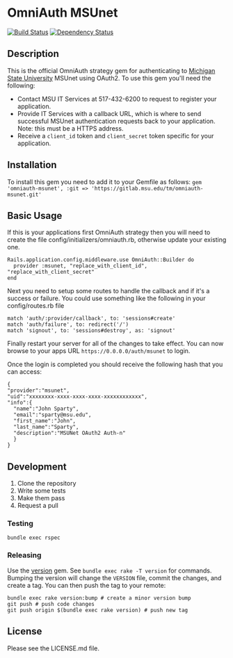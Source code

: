 # OmniAuth MSUnet

[![Build Status](https://travis-ci.org/atomaka/omniauth-oauth2.svg?branch=master)](https://travis-ci.org/atomaka/omniauth-oauth2)
[![Dependency Status](https://gemnasium.com/Michigan-State-University/omniauth-oauth2.svg)](https://gemnasium.com/Michigan-State-University/omniauth-oauth2)

## Description

This is the official OmniAuth strategy gem for authenticating to [Michigan State University](http://www.msu.edu) MSUnet using OAuth2. To use this gem you'll need the following:

* Contact MSU IT Services at 517-432-6200 to request to register your application.
* Provide IT Services with a callback URL, which is where to send successful MSUnet authentication requests back to your application.  Note: this must be a HTTPS address.
* Receive a `client_id` token and `client_secret` token specific for your application.

## Installation

To install this gem you need to add it to your Gemfile as follows:
```gem 'omniauth-msunet', :git => 'https://gitlab.msu.edu/tm/omniauth-msunet.git'```

## Basic Usage

If this is your applications first OmniAuth strategy then you will need to create the file config/initializers/omniauth.rb, otherwise update your existing one.

```
Rails.application.config.middleware.use OmniAuth::Builder do
  provider :msunet, "replace_with_client_id", "replace_with_client_secret"
end
```

Next you need to setup some routes to handle the callback and if it's a success or failure.  You could use something like the following in your config/routes.rb file

```
match 'auth/:provider/callback', to: 'sessions#create'
match 'auth/failure', to: redirect('/')
match 'signout', to: 'sessions#destroy', as: 'signout'
```

Finally restart your server for all of the changes to take effect.  You can now browse to your apps URL `https://0.0.0.0/auth/msunet` to login.

Once the login is completed you should receive the following hash that you can access:

```
{
"provider":"msunet",
"uid":"xxxxxxxx-xxxx-xxxx-xxxx-xxxxxxxxxxxx",
"info":{
  "name":"John Sparty",
  "email":"sparty@msu.edu",
  "first_name":"John",
  "last_name":"Sparty",
  "description":"MSUNet OAuth2 Auth-n"
  }
}
```

## Development

1) Clone the repository
2) Write some tests
3) Make them pass
4) Request a pull

### Testing

`bundle exec rspec`

### Releasing

Use the [version](https://github.com/stouset/version) gem.  See `bundle exec
rake -T version` for commands. Bumping the version will change the `VERSION`
file, commit the changes, and create a tag.  You can then push the tag to your
remote:

```
bundle exec rake version:bump # create a minor version bump
git push # push code changes
git push origin $(bundle exec rake version) # push new tag
```

## License

Please see the LICENSE.md file.
